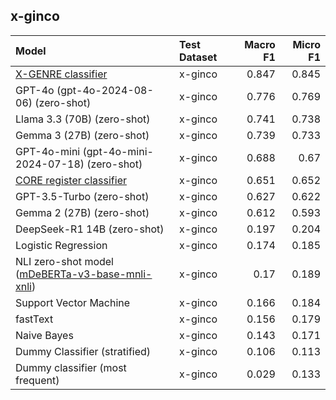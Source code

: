 ## x-ginco

| Model                                                                                                              | Test Dataset   |   Macro F1 |   Micro F1 |
|:-------------------------------------------------------------------------------------------------------------------|:---------------|-----------:|-----------:|
| [X-GENRE classifier](https://huggingface.co/classla/xlm-roberta-base-multilingual-text-genre-classifier)           | x-ginco        |      0.847 |      0.845 |
| GPT-4o (gpt-4o-2024-08-06) (zero-shot)                                                                             | x-ginco        |      0.776 |      0.769 |
| Llama 3.3 (70B) (zero-shot)                                                                                        | x-ginco        |      0.741 |      0.738 |
| Gemma 3 (27B) (zero-shot)                                                                                          | x-ginco        |      0.739 |      0.733 |
| GPT-4o-mini (gpt-4o-mini-2024-07-18) (zero-shot)                                                                   | x-ginco        |      0.688 |      0.67  |
| [CORE register classifier](https://huggingface.co/TurkuNLP/web-register-classification-multilingual)               | x-ginco        |      0.651 |      0.652 |
| GPT-3.5-Turbo (zero-shot)                                                                                          | x-ginco        |      0.627 |      0.622 |
| Gemma 2 (27B) (zero-shot)                                                                                          | x-ginco        |      0.612 |      0.593 |
| DeepSeek-R1 14B (zero-shot)                                                                                        | x-ginco        |      0.197 |      0.204 |
| Logistic Regression                                                                                                | x-ginco        |      0.174 |      0.185 |
| NLI zero-shot model ([mDeBERTa-v3-base-mnli-xnli](https://huggingface.co/MoritzLaurer/mDeBERTa-v3-base-mnli-xnli)) | x-ginco        |      0.17  |      0.189 |
| Support Vector Machine                                                                                             | x-ginco        |      0.166 |      0.184 |
| fastText                                                                                                           | x-ginco        |      0.156 |      0.179 |
| Naive Bayes                                                                                                        | x-ginco        |      0.143 |      0.171 |
| Dummy Classifier (stratified)                                                                                      | x-ginco        |      0.106 |      0.113 |
| Dummy classifier (most frequent)                                                                                   | x-ginco        |      0.029 |      0.133 |